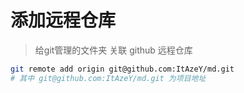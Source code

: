 # 添加远程仓库

> 给git管理的文件夹 关联 github 远程仓库

```Bash
git remote add origin git@github.com:ItAzeY/md.git
# 其中 git@github.com:ItAzeY/md.git 为项目地址
```
